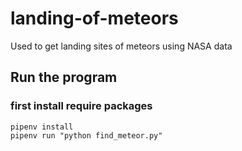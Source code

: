 # landing-of-meteors
Used to get landing sites of meteors using NASA data


## Run the program

### first install require packages

```
pipenv install 
pipenv run "python find_meteor.py"

```

